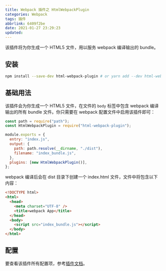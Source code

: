 ```yaml
---
title: Webpack 插件之 HtmlWebpackPlugin
categories: Webpack
tags: 插件
abbrlink: 6409f2be
date: 2021-01-27 23:29:23
updated:
---
```


该插件将为你生成一个 HTML5 文件，用以服务 webpack 编译输出的 bundle。

## 安装

```bash
npm install --save-dev html-webpack-plugin # or yarn add --dev html-webpack-plugin
```

<!-- more -->

## 基础用法

该插件会为你生成一个 HTML5 文件，在文件的 `body` 标签中包含 webpack 编译输出的所有 bundle 文件。你只需要在 webpack 配置文件中启用该插件即可：

```js
const path = require("path");
const HtmlWebpackPlugin = require("html-webpack-plugin");

module.exports = {
  entry: "index.js",
  output: {
    path: path.resolve(__dirname, "./dist"),
    filename: "index_bundle.js",
  },
  plugins: [new HtmlWebpackPlugin()],
};
```

webpack 编译后会在 dist 目录下创建一个 index.html 文件，文件中将包含以下内容：

```html
<!DOCTYPE html>
<html>
  <head>
    <meta charset="UTF-8" />
    <title>webpack App</title>
  </head>
  <body>
    <script src="index_bundle.js"></script>
  </body>
</html>
```

## 配置

要查看该插件所有配置项，参考[插件文档](https://github.com/jantimon/html-webpack-plugin#plugins)。

